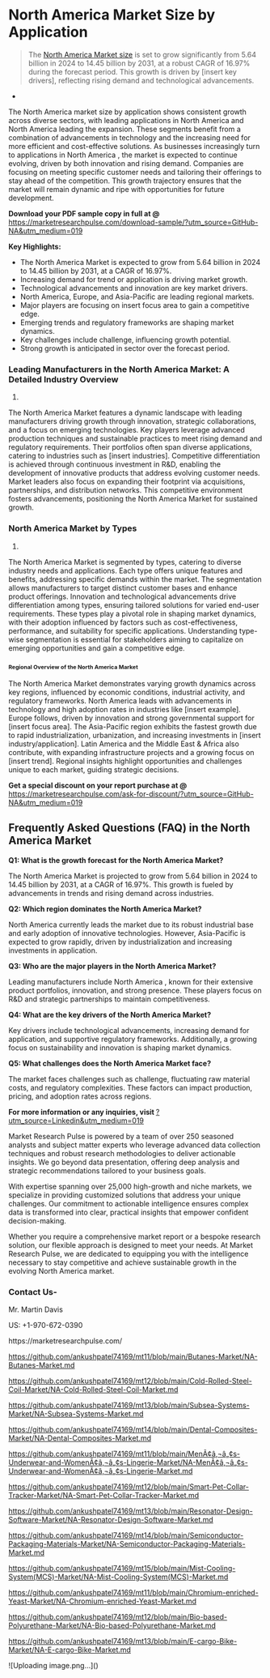 <h1>North America  Market&nbsp;Size by Application</h1><blockquote><p>The <a href="https://marketresearchpulse.com/download-sample/?utm_source=GitHub-NA&amp;utm_medium=019">North America  Market size</a> is set to grow significantly from 5.64 billion in 2024 to 14.45 billion by 2031, at a robust CAGR of 16.97% during the forecast period. This growth is driven by [insert key drivers], reflecting rising demand and technological advancements.</p></blockquote><ul><li></li></ul><p>The North America  market size by application shows consistent growth across diverse sectors, with leading applications in North America  and North America  leading the expansion. These segments benefit from a combination of advancements in technology and the increasing need for more efficient and cost-effective solutions. As businesses increasingly turn to applications in North America , the market is expected to continue evolving, driven by both innovation and rising demand. Companies are focusing on meeting specific customer needs and tailoring their offerings to stay ahead of the competition. This growth trajectory ensures that the market will remain dynamic and ripe with opportunities for future development.</p><p><strong>Download your PDF sample copy in full at @ </strong><a href="https://marketresearchpulse.com/download-sample/?utm_source=GitHub-NA&amp;utm_medium=019">https://marketresearchpulse.com/download-sample/?utm_source=GitHub-NA&amp;utm_medium=019</a></p><p><strong>Key Highlights: </strong></p><ul><li>The North America  Market is expected to grow from 5.64 billion in 2024 to 14.45 billion by 2031, at a CAGR of 16.97%.</li><li>Increasing demand for trend or application is driving market growth.</li><li>Technological advancements and innovation are key market drivers.</li><li>North America, Europe, and Asia-Pacific are leading regional markets.</li><li>Major players are focusing on insert focus area to gain a competitive edge.</li><li>Emerging trends and regulatory frameworks are shaping market dynamics.</li><li>Key challenges include challenge, influencing growth potential.</li><li>Strong growth is anticipated in sector over the forecast period.</li></ul><h3>Leading Manufacturers in the North America  Market: A Detailed Industry Overview</h3><ol><li></li></ol><div class="flex max-w-full flex-col flex-grow"><div class="min-h-8 text-message flex w-full flex-col items-end gap-2 whitespace-normal break-words [.text-message+&amp;]:mt-5" dir="auto" data-message-author-role="assistant" data-message-id="fd8432e4-4910-450d-b182-61b7bfb0a01f" data-message-model-slug="gpt-4o"><div class="flex w-full flex-col gap-1 empty:hidden first:pt-[3px]"><div class="markdown prose w-full break-words dark:prose-invert light"><p>The North America  Market features a dynamic landscape with leading manufacturers driving growth through innovation, strategic collaborations, and a focus on emerging technologies. Key players leverage advanced production techniques and sustainable practices to meet rising demand and regulatory requirements. Their portfolios often span diverse applications, catering to industries such as [insert industries]. Competitive differentiation is achieved through continuous investment in R&amp;D, enabling the development of innovative products that address evolving customer needs. Market leaders also focus on expanding their footprint via acquisitions, partnerships, and distribution networks. This competitive environment fosters advancements, positioning the North America  Market for sustained growth.</p></div></div></div></div><h3>North America  Market by Types</h3><ol><li></li></ol><div class="flex max-w-full flex-col flex-grow"><div class="min-h-8 text-message flex w-full flex-col items-end gap-2 whitespace-normal break-words [.text-message+&amp;]:mt-5" dir="auto" data-message-author-role="assistant" data-message-id="084470be-0bb7-4664-bddf-5156b4f41249" data-message-model-slug="gpt-4o-mini"><div class="flex w-full flex-col gap-1 empty:hidden first:pt-[3px]"><div class="markdown prose w-full break-words dark:prose-invert light"><p>The North America  Market is segmented by types, catering to diverse industry needs and applications. Each type offers unique features and benefits, addressing specific demands within the market. The segmentation allows manufacturers to target distinct customer bases and enhance product offerings. Innovation and technological advancements drive differentiation among types, ensuring tailored solutions for varied end-user requirements. These types play a pivotal role in shaping market dynamics, with their adoption influenced by factors such as cost-effectiveness, performance, and suitability for specific applications. Understanding type-wise segmentation is essential for stakeholders aiming to capitalize on emerging opportunities and gain a competitive edge.</p></div></div></div></div><h3><span style="font-size: 11px;">Regional Overview of the North America  Market</span></h3><div class="flex max-w-full flex-col flex-grow"><div class="min-h-8 text-message flex w-full flex-col items-end gap-2 whitespace-normal break-words [.text-message+&amp;]:mt-5" dir="auto" data-message-author-role="assistant" data-message-id="e9038762-ce64-4e30-91c9-9bd413514231" data-message-model-slug="gpt-4o-mini"><div class="flex w-full flex-col gap-1 empty:hidden first:pt-[3px]"><div class="markdown prose w-full break-words dark:prose-invert light"><p>The North America  Market demonstrates varying growth dynamics across key regions, influenced by economic conditions, industrial activity, and regulatory frameworks. North America leads with advancements in technology and high adoption rates in industries like [insert example]. Europe follows, driven by innovation and strong governmental support for [insert focus area]. The Asia-Pacific region exhibits the fastest growth due to rapid industrialization, urbanization, and increasing investments in [insert industry/application]. Latin America and the Middle East &amp; Africa also contribute, with expanding infrastructure projects and a growing focus on [insert trend]. Regional insights highlight opportunities and challenges unique to each market, guiding strategic decisions.</p></div></div></div></div><p><strong>Get a special discount on your report purchase at @ </strong><a href="https://marketresearchpulse.com/ask-for-discount/?utm_source=GitHub-NA&amp;utm_medium=019">https://marketresearchpulse.com/ask-for-discount/?utm_source=GitHub-NA&amp;utm_medium=019</a></p><h2>Frequently Asked Questions (FAQ) in the North America  Market</h2><p><strong>Q1: What is the growth forecast for the North America  Market?</strong></p><p>The North America  Market is projected to grow from 5.64 billion in 2024 to 14.45 billion by 2031, at a CAGR of 16.97%. This growth is fueled by advancements in trends and rising demand across industries.</p><p><strong>Q2: Which region dominates the North America  Market?</strong></p><p>North America currently leads the market due to its robust industrial base and early adoption of innovative technologies. However, Asia-Pacific is expected to grow rapidly, driven by industrialization and increasing investments in application.</p><p><strong>Q3: Who are the major players in the North America  Market?</strong></p><p>Leading manufacturers include North America , known for their extensive product portfolios, innovation, and strong presence. These players focus on R&amp;D and strategic partnerships to maintain competitiveness.</p><p><strong>Q4: What are the key drivers of the North America  Market?</strong></p><p>Key drivers include technological advancements, increasing demand for application, and supportive regulatory frameworks. Additionally, a growing focus on sustainability and innovation is shaping market dynamics.</p><p><strong>Q5: What challenges does the North America  Market face?</strong></p><p>The market faces challenges such as challenge, fluctuating raw material costs, and regulatory complexities. These factors can impact production, pricing, and adoption rates across regions.</p><p><strong>For more information or any inquiries, visit&nbsp;</strong><a href="?utm_source=Linkedin&utm_medium=019">?utm_source=Linkedin&utm_medium=019</a></p><p>Market Research Pulse is powered by a team of over 250 seasoned analysts and subject matter experts who leverage advanced data collection techniques and robust research methodologies to deliver actionable insights. We go beyond data presentation, offering deep analysis and strategic recommendations tailored to your business goals.</p><p>With expertise spanning over 25,000 high-growth and niche markets, we specialize in providing customized solutions that address your unique challenges. Our commitment to actionable intelligence ensures complex data is transformed into clear, practical insights that empower confident decision-making.</p><p>Whether you require a comprehensive market report or a bespoke research solution, our flexible approach is designed to meet your needs. At Market Research Pulse, we are dedicated to equipping you with the intelligence necessary to stay competitive and achieve sustainable growth in the evolving North America  market.</p><h3><strong>Contact Us-</strong></h3><p>Mr. Martin Davis</p><p>US: +1-970-672-0390</p><p>https://marketresearchpulse.com/</p><p><a href="https://github.com/ankushpatel74169/mt11/blob/main/Butanes-Market/NA-Butanes-Market.md">https://github.com/ankushpatel74169/mt11/blob/main/Butanes-Market/NA-Butanes-Market.md</a></p><p><a href="https://github.com/ankushpatel74169/mt12/blob/main/Cold-Rolled-Steel-Coil-Market/NA-Cold-Rolled-Steel-Coil-Market.md">https://github.com/ankushpatel74169/mt12/blob/main/Cold-Rolled-Steel-Coil-Market/NA-Cold-Rolled-Steel-Coil-Market.md</a></p><p><a href="https://github.com/ankushpatel74169/mt13/blob/main/Subsea-Systems-Market/NA-Subsea-Systems-Market.md">https://github.com/ankushpatel74169/mt13/blob/main/Subsea-Systems-Market/NA-Subsea-Systems-Market.md</a></p><p><a href="https://github.com/ankushpatel74169/mt14/blob/main/Dental-Composites-Market/NA-Dental-Composites-Market.md">https://github.com/ankushpatel74169/mt14/blob/main/Dental-Composites-Market/NA-Dental-Composites-Market.md</a></p><p><a href="https://github.com/ankushpatel74169/mt11/blob/main/MenÃ¢â‚¬â„¢s-Underwear-and-WomenÃ¢â‚¬â„¢s-Lingerie-Market/NA-MenÃ¢â‚¬â„¢s-Underwear-and-WomenÃ¢â‚¬â„¢s-Lingerie-Market.md">https://github.com/ankushpatel74169/mt11/blob/main/MenÃ¢â‚¬â„¢s-Underwear-and-WomenÃ¢â‚¬â„¢s-Lingerie-Market/NA-MenÃ¢â‚¬â„¢s-Underwear-and-WomenÃ¢â‚¬â„¢s-Lingerie-Market.md</a></p><p><a href="https://github.com/ankushpatel74169/mt12/blob/main/Smart-Pet-Collar-Tracker-Market/NA-Smart-Pet-Collar-Tracker-Market.md">https://github.com/ankushpatel74169/mt12/blob/main/Smart-Pet-Collar-Tracker-Market/NA-Smart-Pet-Collar-Tracker-Market.md</a></p><p><a href="https://github.com/ankushpatel74169/mt13/blob/main/Resonator-Design-Software-Market/NA-Resonator-Design-Software-Market.md">https://github.com/ankushpatel74169/mt13/blob/main/Resonator-Design-Software-Market/NA-Resonator-Design-Software-Market.md</a></p><p><a href="https://github.com/ankushpatel74169/mt14/blob/main/Semiconductor-Packaging-Materials-Market/NA-Semiconductor-Packaging-Materials-Market.md">https://github.com/ankushpatel74169/mt14/blob/main/Semiconductor-Packaging-Materials-Market/NA-Semiconductor-Packaging-Materials-Market.md</a></p><p><a href="https://github.com/ankushpatel74169/mt15/blob/main/Mist-Cooling-System(MCS)-Market/NA-Mist-Cooling-System(MCS)-Market.md">https://github.com/ankushpatel74169/mt15/blob/main/Mist-Cooling-System(MCS)-Market/NA-Mist-Cooling-System(MCS)-Market.md</a></p><p><a href="https://github.com/ankushpatel74169/mt11/blob/main/Chromium-enriched-Yeast-Market/NA-Chromium-enriched-Yeast-Market.md">https://github.com/ankushpatel74169/mt11/blob/main/Chromium-enriched-Yeast-Market/NA-Chromium-enriched-Yeast-Market.md</a></p><p><a href="https://github.com/ankushpatel74169/mt12/blob/main/Bio-based-Polyurethane-Market/NA-Bio-based-Polyurethane-Market.md">https://github.com/ankushpatel74169/mt12/blob/main/Bio-based-Polyurethane-Market/NA-Bio-based-Polyurethane-Market.md</a></p><p><a href="https://github.com/ankushpatel74169/mt13/blob/main/E-cargo-Bike-Market/NA-E-cargo-Bike-Market.md">https://github.com/ankushpatel74169/mt13/blob/main/E-cargo-Bike-Market/NA-E-cargo-Bike-Market.md</a></p>
![Uploading image.png…]()
